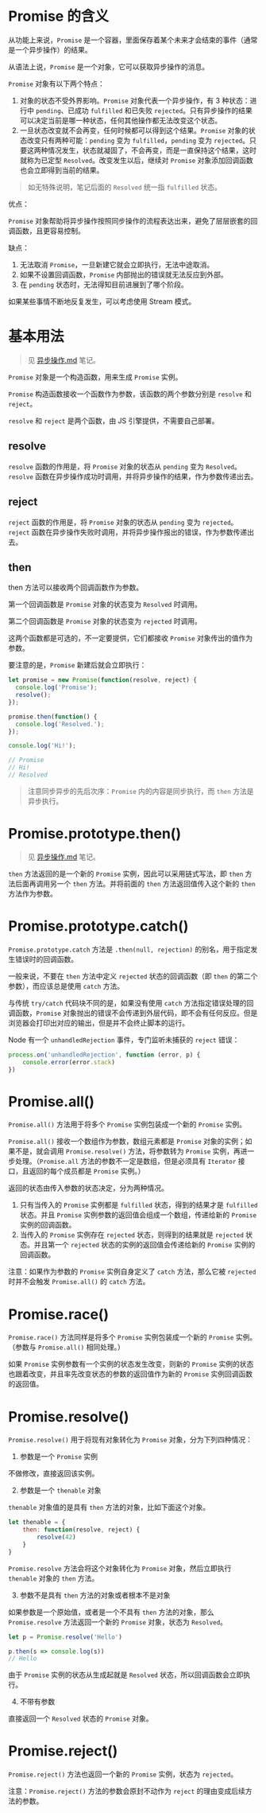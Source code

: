 # Promise 的含义

从功能上来说，`Promise` 是一个容器，里面保存着某个未来才会结束的事件（通常是一个异步操作）的结果。

从语法上说，`Promise` 是一个对象，它可以获取异步操作的消息。

`Promise` 对象有以下两个特点：

1. 对象的状态不受外界影响。`Promise` 对象代表一个异步操作，有 3 种状态：进行中 `pending`、已成功 `fulfilled` 和已失败 `rejected`。只有异步操作的结果可以决定当前是哪一种状态，任何其他操作都无法改变这个状态。
2. 一旦状态改变就不会再变，任何时候都可以得到这个结果。`Promise` 对象的状态改变只有两种可能：`pending` 变为 `fulfilled`，`pending` 变为 `rejected`。只要这两种情况发生，状态就凝固了，不会再变，而是一直保持这个结果，这时就称为已定型 `Resolved`。改变发生以后，继续对 `Promise` 对象添加回调函数也会立即得到当前的结果。

> 如无特殊说明，笔记后面的 `Resolved` 统一指 `fulfilled` 状态。

优点：

`Promise` 对象帮助将异步操作按照同步操作的流程表达出来，避免了层层嵌套的回调函数，且更容易控制。

缺点：

1. 无法取消 `Promise`，一旦新建它就会立即执行，无法中途取消。
2. 如果不设置回调函数，`Promise` 内部抛出的错误就无法反应到外部。
3. 在 `pending` 状态时，无法得知目前进展到了哪个阶段。

如果某些事情不断地反复发生，可以考虑使用 Stream 模式。

# 基本用法

> 见 [异步操作.md](./异步操作.md) 笔记。

`Promise` 对象是一个构造函数，用来生成 `Promise` 实例。

`Promise` 构造函数接收一个函数作为参数，该函数的两个参数分别是 `resolve` 和 `reject`。

`resolve` 和 `reject` 是两个函数，由 JS 引擎提供，不需要自己部署。

## resolve

`resolve` 函数的作用是，将 `Promise` 对象的状态从 `pending` 变为 `Resolved`。`resolve` 函数在异步操作成功时调用，并将异步操作的结果，作为参数传递出去。

## reject

`reject` 函数的作用是，将 `Promise` 对象的状态从 `pending` 变为 `rejected`。`reject` 函数在异步操作失败时调用，并将异步操作报出的错误，作为参数传递出去。

## then

then 方法可以接收两个回调函数作为参数。

第一个回调函数是 `Promise` 对象的状态变为 `Resolved` 时调用。

第二个回调函数是 `Promise` 对象的状态变为 `rejected` 时调用。

这两个函数都是可选的，不一定要提供，它们都接收 `Promise` 对象传出的值作为参数。

要注意的是，`Promise` 新建后就会立即执行：

```js
let promise = new Promise(function(resolve, reject) {
  console.log('Promise');
  resolve();
});

promise.then(function() {
  console.log('Resolved.');
});

console.log('Hi!');

// Promise
// Hi!
// Resolved
```

> 注意同步异步的先后次序：`Promise` 内的内容是同步执行，而 `then` 方法是异步执行。

# Promise.prototype.then()

> 见 [异步操作.md](./异步操作.md) 笔记。

`then` 方法返回的是一个新的 `Promise` 实例，因此可以采用链式写法，即 `then` 方法后面再调用另一个 `then` 方法。并将前面的 `then` 方法返回值传入这个新的 `then` 方法作为参数。

# Promise.prototype.catch()

`Promise.prototype.catch` 方法是 `.then(null, rejection)` 的别名，用于指定发生错误时的回调函数。

一般来说，不要在 `then` 方法中定义 `rejected` 状态的回调函数（即 `then` 的第二个参数），而应该总是使用 `catch` 方法。

与传统 `try/catch` 代码块不同的是，如果没有使用 `catch` 方法指定错误处理的回调函数，`Promise` 对象抛出的错误不会传递到外层代码，即不会有任何反应。但是浏览器会打印出对应的输出，但是并不会终止脚本的运行。

Node 有一个 `unhandledRejection` 事件，专门监听未捕获的 `reject` 错误：

```js
process.on('unhandledRejection', function (error, p) {
    console.error(error.stack)
})
```

# Promise.all()

`Promise.all()` 方法用于将多个 `Promise` 实例包装成一个新的 `Promise` 实例。

`Promise.all()` 接收一个数组作为参数，数组元素都是 `Promise` 对象的实例；如果不是，就会调用 `Promise.resolve()` 方法，将参数转为 `Promise` 实例，再进一步处理。（`Promise.all` 方法的参数不一定是数组，但是必须具有 `Iterator` 接口，且返回的每个成员都是 `Promise` 实例。）

返回的状态由传入参数的状态决定，分为两种情况。

1. 只有当传入的 `Promise` 实例都是 `fulfilled` 状态，得到的结果才是 `fulfilled` 状态。并且 `Promise` 实例参数的返回值会组成一个数组，传递给新的 `Promise` 实例的回调函数。
2. 当传入的 `Promise` 实例存在 `rejected` 状态，则得到的结果就是 `rejected` 状态。并且第一个 `rejected` 状态的实例的返回值会传递给新的 `Promise` 实例的回调函数。

注意：如果作为参数的 `Promise` 实例自身定义了 `catch` 方法，那么它被 `rejected` 时并不会触发 `Promise.all()` 的 `catch` 方法。

# Promise.race()

`Promise.race()` 方法同样是将多个 `Promise` 实例包装成一个新的 `Promise` 实例。（参数与 `Promise.all()` 相同处理。）

如果 `Promise` 实例参数有一个实例的状态发生改变，则新的 `Promise` 实例的状态也跟着改变，并且率先改变状态的参数的返回值作为新的 `Promise` 实例回调函数的返回值。

# Promise.resolve()

`Promise.resolve()` 用于将现有对象转化为 `Promise` 对象，分为下列四种情况：

1. 参数是一个 `Promise` 实例

不做修改，直接返回该实例。

2. 参数是一个 `thenable` 对象

`thenable` 对象值的是具有 `then` 方法的对象，比如下面这个对象。

```js
let thenable = {
    then: function(resolve, reject) {
        resolve(42)
    }
}
```

`Promise.resolve` 方法会将这个对象转化为 `Promise` 对象，然后立即执行 `thenable` 对象的 `then` 方法。

3. 参数不是具有 `then` 方法的对象或者根本不是对象

如果参数是一个原始值，或者是一个不具有 `then` 方法的对象，那么 `Promise.resolve` 方法返回一个新的 `Promise` 对象，状态为 `Resolved`。

```js
let p = Promise.resolve('Hello')

p.then(s => console.log(s))
// Hello
```

由于 `Promise` 实例的状态从生成起就是 `Resolved` 状态，所以回调函数会立即执行。

4. 不带有参数

直接返回一个 `Resolved` 状态的 `Promise` 对象。

# Promise.reject()

`Promise.reject()` 方法也返回一个新的 `Promise` 实例，状态为 `rejected`。

注意：`Promise.reject()` 方法的参数会原封不动作为 `reject` 的理由变成后续方法的参数。

